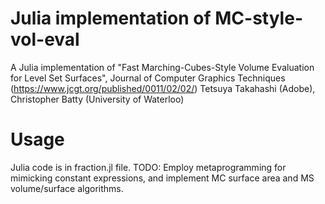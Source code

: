 # Julia implementation of MC-style-vol-eval

A Julia implementation of "Fast Marching-Cubes-Style Volume Evaluation for Level Set Surfaces", Journal of Computer Graphics Techniques (https://www.jcgt.org/published/0011/02/02/) Tetsuya Takahashi (Adobe), Christopher Batty (University of Waterloo)

# Usage
Julia code is in fraction.jl file. TODO: Employ metaprogramming for mimicking constant expressions, and implement MC surface area and MS volume/surface algorithms. 
```
